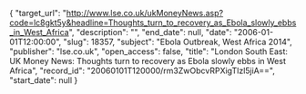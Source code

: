 {
  "target_url": "http://www.lse.co.uk/ukMoneyNews.asp?code=lc8gkt5y&headline=Thoughts_turn_to_recovery_as_Ebola_slowly_ebbs_in_West_Africa", 
  "description": "", 
  "end_date": null, 
  "date": "2006-01-01T12:00:00", 
  "slug": 18357, 
  "subject": "Ebola Outbreak, West Africa 2014", 
  "publisher": "lse.co.uk", 
  "open_access": false, 
  "title": "London South East: UK Money News: Thoughts turn to recovery as Ebola slowly ebbs in West Africa", 
  "record_id": "20060101T120000/rm3ZwObcvRPXigTlzl5jiA==", 
  "start_date": null
}

